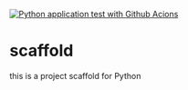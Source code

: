 [![Python application test with Github Acions](https://github.com/fruehsi/scaffold/actions/workflows/main.yml/badge.svg)](https://github.com/fruehsi/scaffold/actions/workflows/main.yml)

# scaffold
this is a project scaffold for Python

